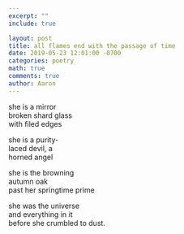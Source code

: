 ```yaml
---
excerpt: ""
include: true

layout: post
title: all flames end with the passage of time
date: 2019-05-23 12:01:00 -0700
categories: poetry
math: true
comments: true
author: Aaron
---
```



she is a mirror  
broken shard glass  
with filed edges  

she is a purity-  
laced devil, a  
horned angel  

she is the browning  
autumn oak  
past her springtime prime  

she was the universe  
and everything in it  
before she crumbled to dust.